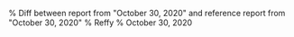 % Diff between report from "October 30, 2020" and reference report from "October 30, 2020"
% Reffy
% October 30, 2020

